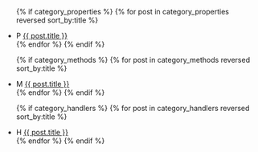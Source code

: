 <ul>

{% if category_properties %}
  {% for post in category_properties reversed sort_by:title %}
  <li class="member member-property">
    <span class="member-label">P</span>
    <a href="{{ site.url }}{{ post.url }}">{{ post.title }}</a>
  </li>
  {% endfor %}
{% endif %}

{% if category_methods %}
  {% for post in category_methods reversed sort_by:title %}
  <li class="member member-method">
    <span class="member-label">M</span>
    <a href="{{ site.url }}{{ post.url }}">{{ post.title }}</a>
  </li>
  {% endfor %}
{% endif %}

{% if category_handlers %}
  {% for post in category_handlers reversed sort_by:title %}
  <li class="member member-handler">
    <span class="member-label">H</span>
    <a href="{{ site.url }}{{ post.url }}">{{ post.title }}</a>
  </li>
  {% endfor %}
{% endif %}

</ul>
